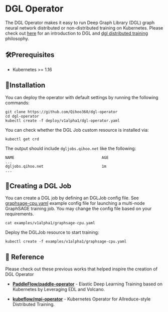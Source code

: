 # DGL Operator

The DGL Operator makes it easy to run Deep Graph Library (DGL) graph neural network distributed or non-distributed training on Kubernetes. Please check out [here](https://www.dgl.ai/) for an introduction to DGL and [dgl distributed training](https://docs.dgl.ai/guide/distributed.html) philosophy.

## 🛠Prerequisites
- Kubernetes >= 1.16

## 🚀Installation
You can deploy the operator with default settings by running the following commands:

```
git clone https://github.com/Qihoo360/dgl-operator
cd dgl-operator
kubectl create -f deploy/v1alpha1/dgl-operator.yaml
```

You can check whether the DGL Job custom resource is installed via:
```
kubectl get crd
```

The output should include `dgljobs.qihoo.net` like the following:
```
NAME                                       AGE
...
dgljobs.qihoo.net                          1m
...
```

## 🔬Creating a DGL Job
You can create a DGL job by defining an DGLJob config file. See [graphsage-cpu.yaml](https://github.com/Qihoo360/dgl-operator/blob/master/examples/v1alpha1/graphsage-cpu.yaml) example config file for launching a multi-node GraphSAGE training job. You may change the config file based on your requirements.

```
cat examples/v1alpha1/graphsage-cpu.yaml
```

Deploy the DGLJob resource to start training:
```
kubectl create -f examples/v1alpha1/graphsage-cpu.yaml
```

## 💭 Reference
Please check out these previous works that helped inspire the creation of DGL Operator

- **[PaddleFlow/paddle-operator](https://github.com/PaddleFlow/paddle-operator)** - Elastic Deep Learning Training based on Kubernetes by Leveraging EDL and Volcano.

- **[kubeflow/mpi-operator](https://github.com/kubeflow/mpi-operator)** - Kubernetes Operator for Allreduce-style Distributed Training.